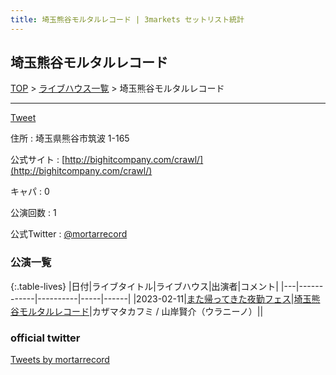 ```yaml
---
title: 埼玉熊谷モルタルレコード | 3markets セットリスト統計
---
```

## 埼玉熊谷モルタルレコード

[TOP](/setlist/) > [ライブハウス一覧](livehouses.html) > 埼玉熊谷モルタルレコード

___

<a href="https://twitter.com/share?ref_src=twsrc%5Etfw" data-text="3markets[ ]セットリスト > 埼玉熊谷モルタルレコード" class="twitter-share-button" data-via="3markets" data-hashtags="3markets" data-related="3markets" data-show-count="false">Tweet</a>

住所
:    埼玉県熊谷市筑波 1-165

公式サイト
:    [http://bighitcompany.com/crawl/](http://bighitcompany.com/crawl/)

キャパ
:    0

公演回数
: 1


公式Twitter
: <a href="https://twitter.com/mortarrecord">@mortarrecord</a>


### 公演一覧

{:.table-lives}
|日付|ライブタイトル|ライブハウス|出演者|コメント|
|---|------------|----------|-----|------|
|<span class="nowrap">2023-02-11</span>|[また帰ってきた夜勤フェス](live054.html)|[埼玉熊谷モルタルレコード](livehouse051.html)|カザマタカフミ / 山岸賢介（ウラニーノ）||




### official twitter

<a class="twitter-timeline" href="https://twitter.com/mortarrecord?ref_src=twsrc%5Etfw">Tweets by mortarrecord</a> <script async src="https://platform.twitter.com/widgets.js" charset="utf-8"></script>


<script async src="https://platform.twitter.com/widgets.js" charset="utf-8"></script>
